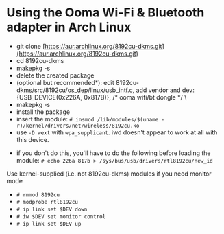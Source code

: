# Using the Ooma Wi-Fi &amp; Bluetooth adapter in Arch Linux

- git clone [https://aur.archlinux.org/8192cu-dkms.git](https://aur.archlinux.org/8192cu-dkms.git)
- cd 8192cu-dkms
- makepkg -s
- delete the created package
- (optional but recommended*): edit 8192cu-dkms/src/8192cu/os_dep/linux/usb_intf.c, add vendor and dev:
	{USB_DEVICE(0x226A, 0x817B)}, /* ooma wifi/bt dongle */ \
- makepkg -s 
- install the package
- insert the module: `# insmod /lib/modules/$(uname -r)/kernel/drivers/net/wireless/8192cu.ko`
- use `-D wext` with `wpa_supplicant`. iwd doesn't appear to work at all with this device.

 * if you don't do this, you'll have to do the following before loading the module:
  `# echo 226a 817b > /sys/bus/usb/drivers/rtl8192cu/new_id`

Use kernel-supplied (i.e. not 8192cu-dkms) modules if you need monitor mode
- `# rmmod 8192cu`
- `# modprobe rtl8192cu`
- `# ip link set $DEV down`
- `# iw $DEV set monitor control`
- `# ip link set $DEV up`
